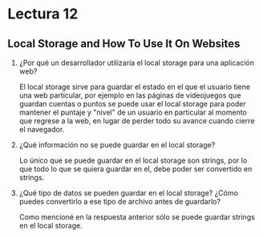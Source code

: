# Lectura 12

## Local Storage and How To Use It On Websites

1. ¿Por qué un desarrollador utilizaría el local storage para una aplicación web?

    El local storage sirve para guardar el estado en el que el usuario tiene una web particular, por ejemplo en las páginas de videojuegos que guardan cuentas o puntos se puede usar el local storage para poder mantener el puntaje y "nivel" de un usuario en particular al momento que regrese a la web, en lugar de perder todo su avance cuando cierre el navegador. 

2. ¿Qué información no se puede guardar en el local storage?

    Lo único que se puede guardar en el local storage son strings, por lo que todo lo que se quiera guardar en el, debe poder ser convertido en strings. 

3. ¿Qué tipo de datos se pueden guardar en el local storage? ¿Cómo puedes convertirlo a ese tipo de archivo antes de guardarlo?

    Como mencioné en la respuesta anterior sólo se puede guardar strings en el local storage. 